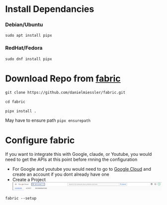 # Install Dependancies

### Debian/Ubuntu
```
sudo apt install pipx
```
### RedHat/Fedora
```
sudo dnf install pipx
```
# Download Repo from [fabric](https://github.com/danielmiessler/fabric)

```
git clone https://github.com/danielmiessler/fabric.git
```

```
cd fabric
```
```
pipx install .
```
May have to ensure path `pipx ensurepath`

# Configure fabric

If you want to integrate this with Google, claude, or Youtube, you would need to get the APIs at this point before rnning the configuration
- For Google and youtube you would need to go to [Google Cloud](https://console.cloud.google.com/) and create an account if you dont already have one
- Create a Project
![Google Cloud Projecrt](https://github.com/ebelious/Self-Hosted/blob/main/Images/Screenshot%20from%202024-07-12%2016-31-29.png)


```
fabric --setup
```
